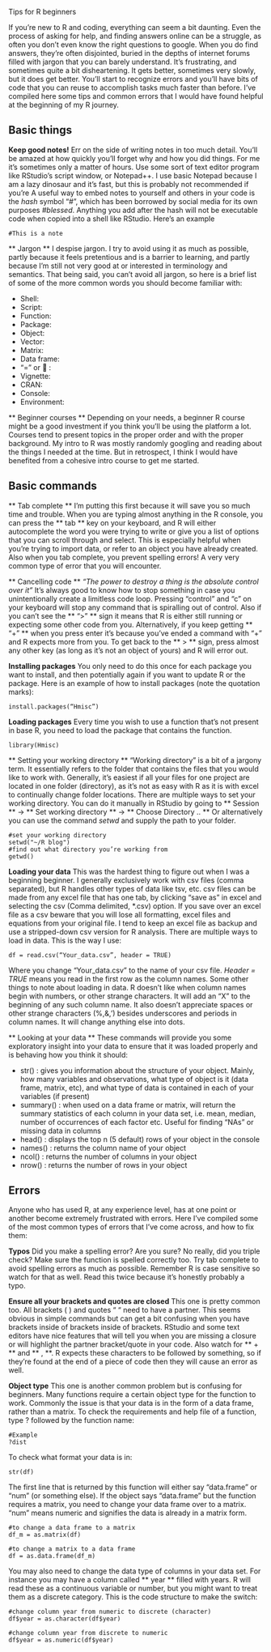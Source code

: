 Tips for R beginners 

If you’re new to R and coding, everything can seem a bit daunting. Even the process of asking for help, and finding answers online can be a struggle, as often you don’t even know the right questions to google. When you do find answers, they’re often disjointed, buried in the depths of internet forums filled with jargon that you can barely understand. It’s frustrating, and sometimes quite a bit disheartening. It gets better, sometimes very slowly, but it does get better. You’ll start to recognize errors and you’ll have bits of code that you can reuse to accomplish tasks much faster than before.  I’ve compiled here some tips and common errors that I would have found helpful at the beginning of my R journey. 

## Basic things ## 
**Keep good notes!**
Err on the side of writing notes in too much detail.  You’ll be amazed at how quickly you’ll forget why and how you did things. For me it’s sometimes only a matter of hours. Use some sort of text editor program like RStudio’s script window, or Notepad++. I use basic Notepad because I am a lazy dinosaur and it’s fast, but this is probably not recommended if you’re  A useful way to embed notes to yourself and others in your code is the *hash* symbol “#”, which has been borrowed by social media for its own purposes *#blessed*. Anything you add after the hash will not be executable code when copied into a shell like RStudio. Here’s an example 
```
#This is a note
``` 

** Jargon **
I despise jargon. I try to avoid using it as much as possible, partly because it feels pretentious and is a barrier to learning, and partly because I’m still not very good at or interested in terminology and semantics. That being said, you can’t avoid all jargon, so here is a brief list of some of the more common words you should become familiar with: 
-	Shell:
-	Script:
-	Function: 
-	Package: 
-	Object:
-	Vector:
-	Matrix: 
-	Data frame:
-	“=” or  :  
-	Vignette: 
-	CRAN: 
-	Console: 
-	Environment:

** Beginner courses **
Depending on your needs, a beginner R course might be a good investment if you think you’ll be using the platform a lot. Courses tend to present topics in the proper order and with the proper background. My intro to R was mostly randomly googling and reading about the things I needed at the time. But in retrospect, I think I would have benefited from a cohesive intro course to get me started.  

## Basic commands ##
** Tab complete **
I’m putting this first because it will save you so much time and trouble. When you are typing almost anything in the R console, you can press the ** tab ** key on your keyboard, and R will either autocomplete the word you were trying to write or give you a list of options that you can scroll through and select. This is especially helpful when you’re trying to import data, or refer to an object you have already created. Also when you tab complete, you prevent spelling errors! A very very common type of error that you will encounter. 

** Cancelling code ** 
*“The power to destroy a thing is the absolute control over it”*
It’s always good to know how to stop something in case you unintentionally create a limitless code loop. Pressing “control” and “c” on your keyboard will stop any command that is spiralling out of control. Also if you can’t see the ** “>” ** sign it means that R is either still running or expecting some other code from you. 
 Alternatively, if you keep getting ** “+” ** when you press enter it’s because you’ve ended a command with “+” and R expects more from you. To get back to the ** > ** sign, press almost any other key (as long as it’s not an object of yours) and R will error out.

**Installing packages**
You only need to do this once for each package you want to install, and then potentially again if you want to update R or the package. Here is an example of how to install packages (note the quotation marks): 
```
install.packages(“Hmisc”)
``` 

**Loading packages**
Every time you wish to use a function that’s not present in base R, you need to load the package that contains the function. 

```
library(Hmisc)
```

** Setting your working directory **
“Working directory” is a bit of a jargony term. It essentially refers to the folder that contains the files that you would like to work with. Generally, it’s easiest if all your files for one project are located in one folder (directory), as it’s not as easy with R as it is with excel to continually change folder locations. There are multiple ways to set your working directory. 
You can do it manually in RStudio by going to ** Session ** -> ** Set working directory ** -> ** Choose Directory .. ** 
Or alternatively you can use the command *setwd* and supply the path to your folder. 

```
#set your working directory
setwd("~/R blog")
#find out what directory you’re working from 
getwd()
```

**Loading your data**
This was the hardest thing to figure out when I was a beginning beginner. I generally exclusively work with csv files (comma separated), but R handles other types of data like tsv, etc. csv files can be made from any excel file that has one tab, by clicking “save as” in excel and selecting the csv (Comma delimited, *.csv) option. If you save over an excel file as a csv beware that you will lose all formatting, excel files and equations from your original file. I tend to keep an excel file as backup and use a stripped-down csv version for R analysis. 
There are multiple ways to load in data. This is the way I use: 
```
df = read.csv(“Your_data.csv”, header = TRUE)
```
Where you change “Your_data.csv” to the name of your csv file. *Header = TRUE* means you read in the first row as the column names. 
Some other things to note about loading in data. R doesn’t like when column names begin with numbers, or other strange characters. It will add an “X” to the beginning of any such column name. It also doesn’t appreciate spaces or other strange characters (%,&,’) besides underscores and periods in column names. It will change anything else into dots. 

** Looking at your data **
These commands will provide you some exploratory insight into your data to ensure that it was loaded properly and is behaving how you think it should: 
-	str() : gives you information about the structure of your object. Mainly, how many variables and observations, what type of object is it (data frame, matrix, etc), and what type of data is contained in each of your variables (if present)
-	summary() : when used on a data frame or matrix, will return the summary statistics of each column in your data set, i.e. mean, median, number of occurrences of each factor etc. Useful for finding “NAs” or missing data in columns 
-	head() : displays the top n (5 default) rows of your object in the console
-	names() : returns the column name of your object 
-	ncol() : returns the number of columns in your object
-	nrow() : returns the number of rows in your object


## Errors ##
Anyone who has used R, at any experience level, has at one point or another become extremely frustrated with errors. Here I’ve compiled some of the most common types of errors that I’ve come across, and how to fix them: 

**Typos**
Did you make a spelling error? Are you sure? No really, did you triple check? Make sure the function is spelled correctly too.  Try tab complete to avoid spelling errors as much as possible. Remember R is case sensitive so watch for that as well. Read this twice because it’s honestly probably a typo. 

**Ensure all your brackets and quotes are closed**
This one is pretty common too. All brackets ( ) and quotes “ “ need to have a partner. This seems obvious in simple commands but can get a bit confusing when you have brackets inside of brackets inside of brackets. RStudio and some text editors have nice features that will tell you when you are missing a closure or will highlight the partner bracket/quote in your code. Also watch for ** + ** and ** , **. R expects these characters to be followed by something, so if they’re found at the end of a piece of code then they will cause an error as well. 

**Object type**
This one is another common problem but is confusing for beginners. Many functions require a certain object type for the function to work. Commonly the issue is that your data is in the form of a data frame, rather than a matrix. To check the requirements and help file of a function, type ? followed by the function name:

```
#Example 
?dist
```
To check what format your data is in: 
```
str(df)
``` 
The first line that is returned by this function will either say “data.frame” or “num” (or something else). If the object says “data.frame” but the function requires a matrix, you need to change your data frame over to a matrix. “num” means numeric and signifies the data is already in a matrix form. 
```
#to change a data frame to a matrix
df_m = as.matrix(df)

#to change a matrix to a data frame 
df = as.data.frame(df_m)
```
You may also need to change the data type of columns in your data set. For instance you may have a column called ** year ** filled with years. R will read these as a continuous variable or number, but you might want to treat them as a discrete category. This is the code structure to make the switch: 

```
#change column year from numeric to discrete (character) 
df$year = as.character(df$year)

#change column year from discrete to numeric
df$year = as.numeric(df$year)
```
